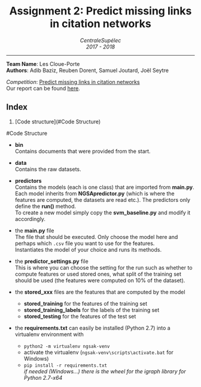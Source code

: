 <h1 align='center'> Assignment 2: Predict missing links in citation networks </h1>
<p align='center'>
<i>CentraleSupélec <br>
2017 - 2018 <hr></i></p>

__Team Name__: Les Cloue-Porte<br>
__Authors__: Adib Baziz, Reuben Dorent, Samuel Joutard, Joël Seytre<br>

_Competition_: [Predict missing links in citation networks](https://www.kaggle.com/c/ngsa-2018)<br>
Our report can be found [here](https://www.overleaf.com/14816913nhgjghdgrtfc).
## Index
1. [Code structure](#Code Structure)

#Code Structure
* **bin** <br>
Contains documents that were provided from the start.
* **data** <br>
Contains the raw datasets.
* **predictors** <br>
Contains the models (each is one class) that are imported from **main.py**.<br>
Each model inherits from **NGSApredictor.py** (which is where the features are computed, the datasets are read etc.). The predictors only define the **run()** method.<br>
To create a new model simply copy the **svm_baseline.py** and modify it accordingly.
* the **main.py** file<br>
The file that should be executed. Only choose the model here and perhaps which `.csv` file you want to use for the features.<br>
Instantiates the model of your choice and runs its methods.
* the **predictor_settings.py** file <br>
This is where you can choose the setting for the run such as whether to compute features or used stored ones, what split of the training set should be used (the features were computed on 10% of the dataset).
* the **stored_xxx** files are the features that are computed by the model
    * **stored_training** for the features of the training set
    * **stored_training_labels** for the labels of the training set
    * **stored_testing** for the features of the test set

* the **requirements.txt** can easily be installed (Python 2.7) into a virtualenv environment with<br>
    * `python2 -m virtualenv ngsak-venv`
    * activate the virtualenv (`ngsak-venv\scripts\activate.bat` for Windows)
    * `pip install -r requirements.txt`<br>
*if needed (Windows...) there is the wheel for the igraph library for Python 2.7-x64*

